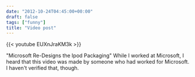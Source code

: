 ```yaml
---
date: "2012-10-24T04:45:00+00:00"
draft: false
tags: ["funny"]
title: "Video post"
---
```

{{< youtube EUXnJraKM3k >}}

"Microsoft Re-Designs the Ipod Packaging" While I worked at Microsoft, I heard that this video was made by someone who had worked for Microsoft. I haven't verified that, though.
